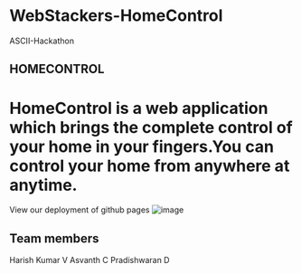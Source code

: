 # WebStackers-HomeControl
ASCII-Hackathon


## HOMECONTROL

# HomeControl is a web application which brings the complete control of your home in your fingers.You can control your home from anywhere at anytime.
View our deployment of github pages
![image](https://user-images.githubusercontent.com/72843723/126063914-587846d1-5255-4162-b1b1-29e7bc84fac3.png)


## Team members

Harish Kumar V
Asvanth C
Pradishwaran D

